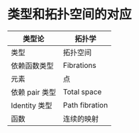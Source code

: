 # 类型和拓扑空间的对应

| 类型论 | 拓扑学 |
| --- | --- |
| 类型 | 拓扑空间 |
| 依赖函数类型 | Fibrations |
| 元素 | 点 |
| 依赖 pair 类型 | Total space |
| Identity 类型 | Path fibration |
| 函数 | 连续的映射 |
